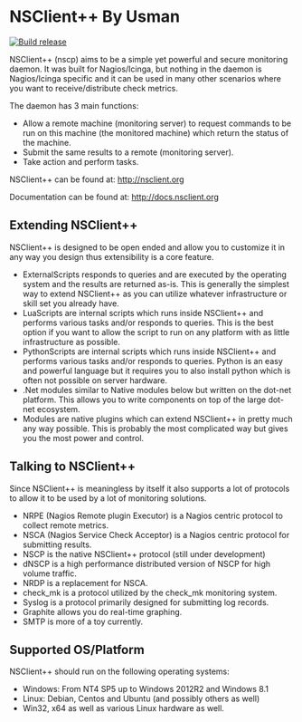NSClient++ By Usman
==========
[![Build release](https://github.com/mickem/nscp/actions/workflows/build-main.yml/badge.svg)](https://github.com/mickem/nscp/actions/workflows/build-main.yml)


NSClient++ (nscp) aims to be a simple yet powerful and secure monitoring daemon. 
It was built for Nagios/Icinga, but nothing in the daemon is Nagios/Icinga specific and it can be used in many other scenarios where you want to receive/distribute check metrics.

The daemon has 3 main functions:

* Allow a remote machine (monitoring server) to request commands to be run on this machine (the monitored machine) which return the status of the machine.
* Submit the same results to a remote (monitoring server).
* Take action and perform tasks.

NSClient++ can be found at: http://nsclient.org

Documentation can be found at: http://docs.nsclient.org

Extending NSClient++
--------------------

NSClient++ is designed to be open ended and allow you to customize it in any way you design thus extensibility is a core feature.

 * ExternalScripts responds to queries and are executed by the operating system and the results are returned as-is.
   This is generally the simplest way to extend NSClient++ as you can utilize whatever infrastructure or skill set you already have.
 * LuaScripts are internal scripts which runs inside NSClient++ and performs various tasks and/or responds to queries.
   This is the best option if you want to allow the script to run on any platform with as little infrastructure as possible.
 * PythonScripts are internal scripts which runs inside NSClient++ and performs various tasks and/or responds to queries.
   Python is an easy and powerful language but it requires you to also install python which is often not possible on server hardware.
 * .Net modules similar to Native modules below but written on the dot-net platform.
   This allows you to write components on top of the large dot-net ecosystem.
 * Modules are native plugins which can extend NSClient++ in pretty much any way possible.
   This is probably the most complicated way but gives you the most power and control.

Talking to NSClient++
---------------------

Since NSClient++ is meaningless by itself it also supports a lot of protocols to allow it to be used by a lot of monitoring solutions.

 * NRPE (Nagios Remote plugin Executor) is a Nagios centric protocol to collect remote metrics.
 * NSCA (Nagios Service Check Acceptor) is a Nagios centric protocol for submitting results.
 * NSCP is the native NSClient++ protocol (still under development)
 * dNSCP is a high performance distributed version of NSCP for high volume traffic.
 * NRDP is a replacement for NSCA.
 * check_mk is a protocol utilized by the check_mk monitoring system.
 * Syslog is a protocol primarily designed for submitting log records.
 * Graphite allows you do real-time graphing.
 * SMTP is more of a toy currently.

Supported OS/Platform
---------------------

NSClient++ should run on the following operating systems:
 * Windows: From NT4 SP5 up to Windows 2012R2 and Windows 8.1
 * Linux: Debian, Centos and Ubuntu (and possibly others as well)
 * Win32, x64 as well as various Linux hardware as well.

